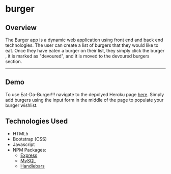 # burger
## Overview

The Burger app is a dynamic web application using front end and back end technologies. The user can create a list of burgers that they would like to eat. Once they have eaten a burger on their list, they simply click the burger , it is marked as "devoured", and it is moved to the devoured burgers section.

___

## Demo

To use Eat-Da-Burger!!! navigate to the depolyed Heroku page [here](https://guarded-dusk-94684.herokuapp.com/). Simply add burgers using the input form in the middle of the page to populate your burger wishlist.
## Technologies Used

* HTML5
* Bootstrap (CSS)
* Javascript
* NPM Packages:
    - [Express](https://www.npmjs.com/package/express)
    - [MySQL](https://www.npmjs.com/package/mysql)
    - [Handlebars](https://www.npmjs.com/package/express-handlebars)
